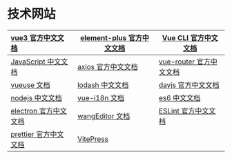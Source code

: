 # 技术网站
| [vue3 官方中文文档](https://cn.vuejs.org/)                   | [element-plus 官方中文文档](https://element-plus.org/zh-CN/) | [Vue CLI 官方中文文档](https://cli.vuejs.org/zh/)       |
| :----------------------------------------------------------- | ------------------------------------------------------------ | ------------------------------------------------------- |
| [JavaScript 中文文档](https://developer.mozilla.org/zh-CN/docs/Web/JavaScript) | [axios 官方中文文档](https://axios-http.com/zh/)             | [vue-router 官方中文文档](https://router.vuejs.org/zh/) |
| [vueuse 文档](https://vueuse.org/)                           | [lodash 中文文档](https://www.lodashjs.com/)                 | [dayjs 官方中文文档](https://dayjs.gitee.io/zh-CN/)     |
| [nodejs 中文文档](https://nodejs.cn/)                        | [vue-i18n 文档](https://vue-i18n.intlify.dev/)               | [es6 中文文档](https://es6.ruanyifeng.com/#docs/proxy)  |
| [electron 官方中文文档](https://www.electronjs.org/zh/docs/latest) | [wangEditor 文档](https://www.wangeditor.com/)               | [ESLint 官方中文文档](https://zh-hans.eslint.org/)      |
| [prettier 官方中文文档](https://prettier.nodejs.cn/)         | [VitePress ](https://vitepress.dev/zh/)                      |                                                         |